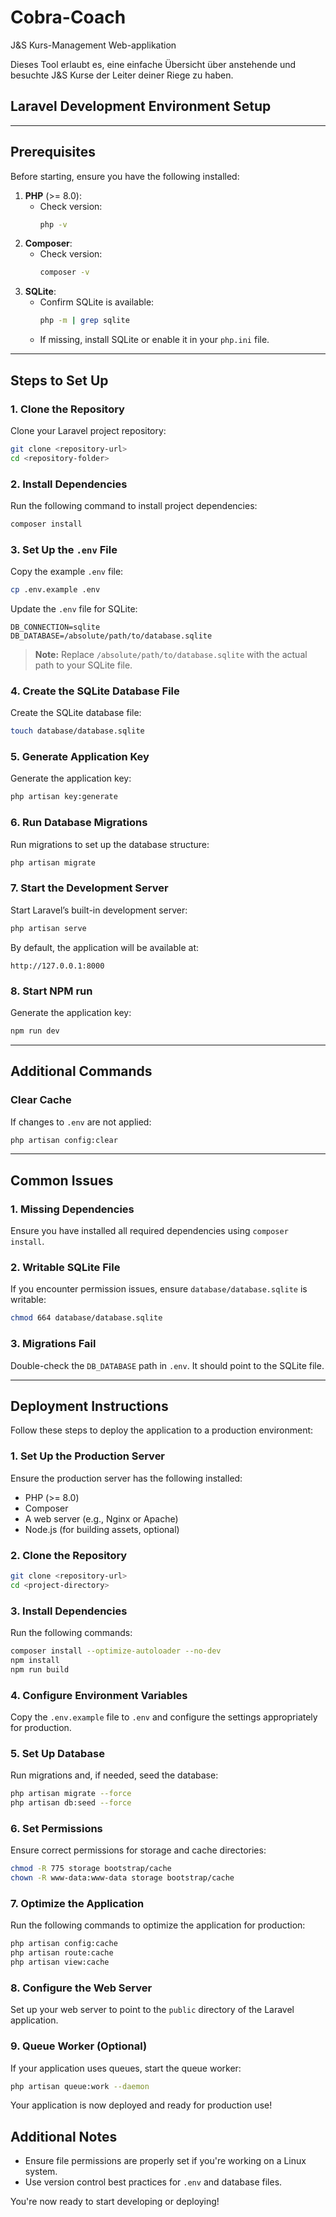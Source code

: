 # Cobra-Coach

J&S Kurs-Management Web-applikation

Dieses Tool erlaubt es, eine einfache Übersicht über anstehende und besuchte J&S Kurse der Leiter deiner Riege zu haben.

## Laravel Development Environment Setup

---

## Prerequisites

Before starting, ensure you have the following installed:

1. **PHP** (>= 8.0):
   - Check version:
     ```bash
     php -v
     ```
2. **Composer**:
   - Check version:
     ```bash
     composer -v
     ```
3. **SQLite**:
   - Confirm SQLite is available:
     ```bash
     php -m | grep sqlite
     ```
   - If missing, install SQLite or enable it in your `php.ini` file.

---

## Steps to Set Up

### 1. Clone the Repository
Clone your Laravel project repository:
```bash
git clone <repository-url>
cd <repository-folder>
```

### 2. Install Dependencies
Run the following command to install project dependencies:
```bash
composer install
```

### 3. Set Up the `.env` File
Copy the example `.env` file:
```bash
cp .env.example .env
```

Update the `.env` file for SQLite:
```env
DB_CONNECTION=sqlite
DB_DATABASE=/absolute/path/to/database.sqlite
```

> **Note:** Replace `/absolute/path/to/database.sqlite` with the actual path to your SQLite file.

### 4. Create the SQLite Database File
Create the SQLite database file:
```bash
touch database/database.sqlite
```

### 5. Generate Application Key
Generate the application key:
```bash
php artisan key:generate
```

### 6. Run Database Migrations
Run migrations to set up the database structure:
```bash
php artisan migrate
```

### 7. Start the Development Server
Start Laravel’s built-in development server:
```bash
php artisan serve
```
By default, the application will be available at:
```
http://127.0.0.1:8000
```

### 8. Start NPM run
Generate the application key:
```bash
npm run dev
```
---

## Additional Commands

### Clear Cache
If changes to `.env` are not applied:
```bash
php artisan config:clear
```

---

## Common Issues

### 1. Missing Dependencies
Ensure you have installed all required dependencies using `composer install`.

### 2. Writable SQLite File
If you encounter permission issues, ensure `database/database.sqlite` is writable:
```bash
chmod 664 database/database.sqlite
```

### 3. Migrations Fail
Double-check the `DB_DATABASE` path in `.env`. It should point to the SQLite file.

---

## Deployment Instructions

Follow these steps to deploy the application to a production environment:

### 1. Set Up the Production Server

Ensure the production server has the following installed:

- PHP (>= 8.0)
- Composer
- A web server (e.g., Nginx or Apache)
- Node.js (for building assets, optional)

### 2. Clone the Repository

```bash
git clone <repository-url>
cd <project-directory>
```

### 3. Install Dependencies

Run the following commands:

```bash
composer install --optimize-autoloader --no-dev
npm install
npm run build
```

### 4. Configure Environment Variables

Copy the `.env.example` file to `.env` and configure the settings appropriately for production.

### 5. Set Up Database

Run migrations and, if needed, seed the database:

```bash
php artisan migrate --force
php artisan db:seed --force
```

### 6. Set Permissions

Ensure correct permissions for storage and cache directories:

```bash
chmod -R 775 storage bootstrap/cache
chown -R www-data:www-data storage bootstrap/cache
```

### 7. Optimize the Application

Run the following commands to optimize the application for production:

```bash
php artisan config:cache
php artisan route:cache
php artisan view:cache
```

### 8. Configure the Web Server

Set up your web server to point to the `public` directory of the Laravel application.

### 9. Queue Worker (Optional)

If your application uses queues, start the queue worker:

```bash
php artisan queue:work --daemon
```

Your application is now deployed and ready for production use!

## Additional Notes

- Ensure file permissions are properly set if you're working on a Linux system.
- Use version control best practices for `.env` and database files.

You're now ready to start developing or deploying!



